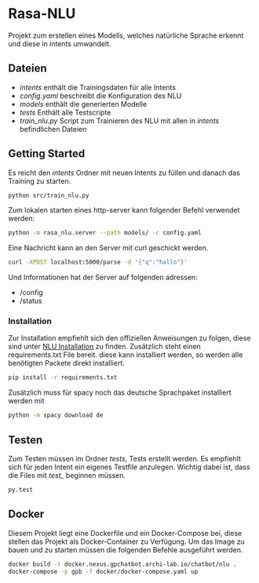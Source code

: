 ﻿# Rasa-NLU
Projekt zum erstellen eines Modells, welches natürliche Sprache erkennt und diese in intents umwandelt.

## Dateien
* *intents* enthält die Trainingsdaten für alle Intents
* *config.yaml* beschreibt die Konfiguration des NLU
* *models* enthält die generierten Modelle
* *tests* Enthält alle Testscripte
* *train_nlu.py* Script zum Trainieren des NLU mit allen in *intents* befindlichen Dateien


## Getting Started

Es reicht den *intents* Ordner mit neuen Intents zu füllen und danach das Training zu starten.
```bash
python src/train_nlu.py
```
Zum lokalen starten eines http-server kann folgender Befehl verwendet werden:
```bash
python -m rasa_nlu.server --path models/ -c config.yaml
```
Eine Nachricht kann an den Server mit curl geschickt werden.
```bash
curl -XPOST localhost:5000/parse -d '{"q":"hallo"}'
```
Und Informationen hat der Server auf folgenden adressen:
* /config
* /status

### Installation

Zur Installation empfiehlt sich den offiziellen Anweisungen zu folgen, diese sind unter [NLU Installation](http://www.rasa.com/docs/nlu/installation/) zu finden.
Zusätzlich steht einen requirements.txt File bereit. diese kann installiert werden, so werden alle benötigten Packete direkt installiert.
```bash
pip install -r requirements.txt

```
Zusätzlich muss für spacy noch das deutsche Sprachpaket installiert werden mit
```bash
python -m spacy download de
```

## Testen

Zum Testen müssen im Ordner *tests*, Tests erstellt werden. Es empfiehlt sich für jeden Intent ein eigenes Testfile anzulegen. Wichtig dabei ist, dass die Files mit *test_* beginnen müssen.
```bash
py.test
```
## Docker
Diesem Projekt liegt eine Dockerfile und ein Docker-Compose bei, diese stellen das Projekt als Docker-Container zu Verfügung.
Um das Image zu bauen und zu starten müssen die folgenden Befehle ausgeführt werden.

```bash
docker build -t docker.nexus.gpchatbot.archi-lab.io/chatbot/nlu .
docker-compose -p gpb -f docker/docker-compose.yaml up
```
